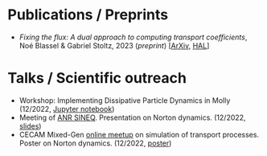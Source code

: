 # Publications / Preprints
- *Fixing the flux: A dual approach to computing transport coefficients*, Noé Blassel & Gabriel Stoltz, 2023 (*preprint*) [[ArXiv](https://arxiv.org/abs/2305.08224), [HAL](https://hal.science/hal-04099515)]
# Talks / Scientific outreach

- Workshop: Implementing Dissipative Particle Dynamics in Molly (12/2022, [Jupyter notebook](/molly_workshop.ipynb))
- Meeting of [ANR SINEQ](https://sites.google.com/view/aleiac/anr-sineq). Presentation on Norton dynamics. (12/2022, [slides](/slides_anr_sineq_2022.pdf))
- CECAM Mixed-Gen [online meetup](https://www.cecam.org/workshop-details/1184) on simulation of transport processes. Poster on Norton dynamics. (12/2022, [poster](/poster_cecam_2022.pdf))

